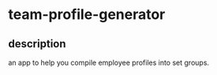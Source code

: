 # team-profile-generator

## description
an app to help you compile employee profiles into set groups.